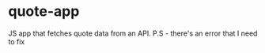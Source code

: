 # quote-app
JS app that fetches quote data from an API. P.S -  there's an error that I need to fix 
